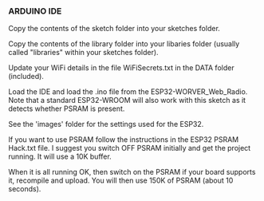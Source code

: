 ### ARDUINO IDE

Copy the contents of the sketch folder into your sketches folder.

Copy the contents of the library folder into your libaries folder (usually called "libraries" within your sketches folder).

Update your WiFi details in the file WiFiSecrets.txt in the DATA folder (included).

Load the IDE and load the .ino file from the ESP32-WORVER_Web_Radio. Note that a standard ESP32-WROOM will also work with this sketch as it detects whether PSRAM is present.

See the 'images' folder for the settings used for the ESP32.  

If you want to use PSRAM follow the instructions in the ESP32 PSRAM Hack.txt file. I suggest you switch OFF PSRAM initially and get the project running. It will use a 10K buffer.

When it is all running OK, then switch on the PSRAM if your board supports it, recompile and upload. You will then use 150K of PSRAM (about 10 seconds).

